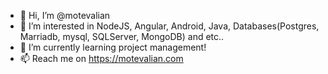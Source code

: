 - 👋 Hi, I’m @motevalian
- 👀 I’m interested in NodeJS, Angular, Android, Java, Databases(Postgres, Marriadb, mysql, SQLServer, MongoDB) and etc..
- 🌱 I’m currently learning project management!
- 📫 Reach me on https://motevalian.com

<!---
motevalian/motevalian is a ✨ special ✨ repository because its `README.md` (this file) appears on your GitHub profile.
You can click the Preview link to take a look at your changes.
--->
